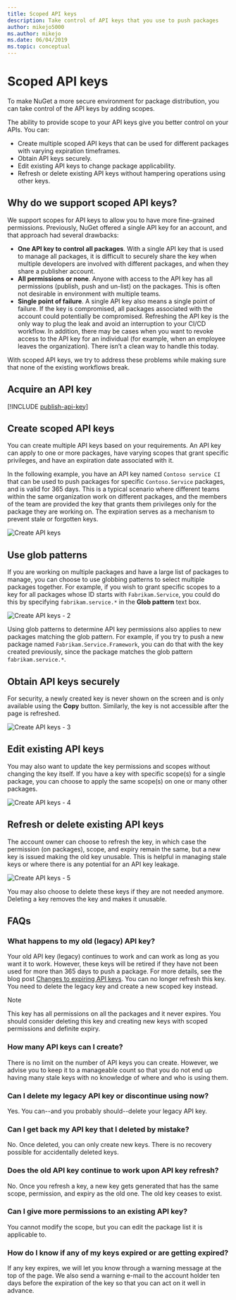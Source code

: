 ```yaml
---
title: Scoped API keys
description: Take control of API keys that you use to push packages
author: mikejo5000
ms.author: mikejo
ms.date: 06/04/2019
ms.topic: conceptual
---
```


# Scoped API keys

To make NuGet a more secure environment for package distribution, you can take control of the API keys by adding scopes.

The ability to provide scope to your API keys give you better control on your APIs. You can:

- Create multiple scoped API keys that can be used for different packages with varying expiration timeframes.
- Obtain API keys securely.
- Edit existing API keys to change package applicability.
- Refresh or delete existing API keys without hampering operations using other keys.

## Why do we support scoped API keys?

We support scopes for API keys to allow you to have more fine-grained permissions. Previously, NuGet offered a single API key for an account, and that approach had several drawbacks:

- **One API key to control all packages**. With a single API key that is used to manage all packages, it is difficult to securely share the key when multiple developers are involved with different packages, and when they share a publisher account.
- **All permissions or none**. Anyone with access to the API key has all permissions (publish, push and un-list) on the packages. This is often not desirable in environment with multiple teams.
- **Single point of failure**. A single API key also means a single point of failure. If the key is compromised, all packages associated with the account could potentially be compromised. Refreshing the API key is the only way to plug the leak and avoid an interruption to your CI/CD workflow. In addition, there may be cases when you want to revoke access to the API key for an individual (for example, when an employee leaves the organization). There isn’t a clean way to handle this today.

With scoped API keys, we try to address these problems while making sure that none of the existing workflows break.

## Acquire an API key

[!INCLUDE [publish-api-key](../quickstart/includes/publish-api-key.md)]

## Create scoped API keys

You can create multiple API keys based on your requirements. An API key can apply to one or more packages, have varying scopes that grant specific privileges, and have an expiration date associated with it.

In the following example, you have an API key named `Contoso service CI` that can be used to push packages for specific `Contoso.Service` packages, and is valid for 365 days. This is a typical scenario where different teams within the same organization work on different packages, and the members of the team are provided the key that grants them privileges only for the package they are working on. The expiration serves as a mechanism to prevent stale or forgotten keys.

![Create API keys](media/scoped-api-keys-create-new.png)

## Use glob patterns

If you are working on multiple packages and have a large list of packages to manage, you can choose to use globbing patterns to select multiple packages together. For example, if you wish to grant specific scopes to a key for all packages whose ID starts with `Fabrikam.Service`, you could do this by specifying `fabrikam.service.*` in the **Glob pattern** text box.

![Create API keys - 2](media/scoped-api-keys-glob-pattern.png)

Using glob patterns to determine API key permissions also applies to new packages matching the glob pattern. For example, if you try to push a new package named `Fabrikam.Service.Framework`, you can do that with the key created previously, since the package matches the glob pattern `fabrikam.service.*`.

## Obtain API keys securely

For security, a newly created key is never shown on the screen and is only available using the **Copy** button. Similarly, the key is not accessible after the page is refreshed.

![Create API keys - 3](media/scoped-api-keys-obtain-keys.png)

## Edit existing API keys

You may also want to update the key permissions and scopes without changing the key itself. If you have a key with specific scope(s) for a single package, you can choose to apply the same scope(s) on one or many other packages.

![Create API keys - 4](media/scoped-api-keys-edit.png)

## Refresh or delete existing API keys

The account owner can choose to refresh the key, in which case the permission (on packages), scope, and expiry remain the same, but a new key is issued making the old key unusable. This is helpful in managing stale keys or where there is any potential for an API key leakage.

![Create API keys - 5](media/scoped-api-keys-refresh.png)

You may also choose to delete these keys if they are not needed anymore. Deleting a key removes the key and makes it unusable.

## FAQs

### What happens to my old (legacy) API key?

Your old API key (legacy) continues to work and can work as long as you want it to work. However, these keys will be retired if they have not been used for more than 365 days to push a package. For more details, see the blog post [Changes to expiring API keys](https://blog.nuget.org/20160825/Changes-to-Expiring-API-Keys.html). You can no longer refresh this key. You need to delete the legacy key and create a new scoped key instead.

> [!NOTE]
> This key has all permissions on all the packages and it never expires. You should consider deleting this key and creating new keys with scoped permissions and definite expiry.

### How many API keys can I create?

There is no limit on the number of API keys you can create. However, we advise you to keep it to a manageable count so that you do not end up having many stale keys with no knowledge of where and who is using them.

### Can I delete my legacy API key or discontinue using now?

Yes. You can--and you probably should--delete your legacy API key.

### Can I get back my API key that I deleted by mistake?

No. Once deleted, you can only create new keys. There is no recovery possible for accidentally deleted keys.

### Does the old API key continue to work upon API key refresh?

No. Once you refresh a key, a new key gets generated that has the same scope, permission, and expiry as the old one. The old key ceases to exist.

### Can I give more permissions to an existing API key?

You cannot modify the scope, but you can edit the package list it is applicable to.

### How do I know if any of my keys expired or are getting expired?

If any key expires, we will let you know through a warning message at the top of the page. We also send a warning e-mail to the account holder ten days before the expiration of the key so that you can act on it well in advance.